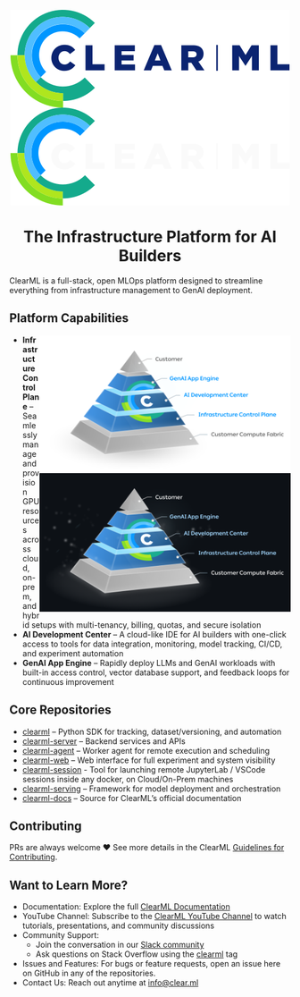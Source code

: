 
<div align="center">

<p>
  <img align="center" src="logo/clearml-logo.svg#gh-light-mode-only" alt="Clear|ML">
  <img align="center" src="logo/clearml-logo-dark.svg#gh-dark-mode-only" alt="Clear|ML">
</p>

# The Infrastructure Platform for AI Builders 

</div>

ClearML is a full-stack, open MLOps platform designed to streamline everything from infrastructure management to GenAI 
deployment. 

## Platform Capabilities

<!--  

<table>
    <tbody>
        <tr>
            <td><b>Infrastructure Control Plane</b><br>Seamlessly manage and provision GPU resources across cloud, on-prem, and hybrid setups with multi-tenancy, billing, quotas, and secure isolation</td>
            <td rowspan="3" width="450px" >
                <img src="logo/pyramid-with-labels.png#gh-light-mode-only" alt="fig" />
                <img src="logo/pyramid-with-labels-dark.png#gh-dark-mode-only" alt="fig" />
            </td>
        </tr>
        <tr>
            <td><b>AI Development Center</b><br>A cloud-like IDE for AI builders with one-click access to tools for data integration, monitoring, model tracking, CI/CD, and experiment automation</td>
        </tr>
        <tr>
            <td><b>GenAI App Engine</b><br> Rapidly deploy LLMs and GenAI workloads with built-in access control, vector database support, and feedback loops for continuous improvement</td>
        </tr>
    </tbody>
</table>

-->

<img width="450px" align="right" src="logo/pyramid-with-labels.png#gh-light-mode-only" alt="fig" />
<img width="450px" align="right" src="logo/pyramid-with-labels-dark.png#gh-dark-mode-only" alt="fig" />

* **Infrastructure Control Plane** – Seamlessly manage and provision GPU resources across cloud, on-prem, and hybrid setups 
with multi-tenancy, billing, quotas, and secure isolation
* **AI Development Center** – A cloud-like IDE for AI builders with one-click access to tools for data integration, monitoring, 
model tracking, CI/CD, and experiment automation
* **GenAI App Engine** – Rapidly deploy LLMs and GenAI workloads with built-in access control, vector database support, and 
feedback loops for continuous improvement





## Core Repositories

* [clearml](https://github.com/clearml/clearml) – Python SDK for tracking, dataset/versioning, and automation
* [clearml-server](https://github.com/clearml/clearml-server) – Backend services and APIs
* [clearml-agent](https://github.com/clearml/clearml-agent) – Worker agent for remote execution and scheduling
* [clearml-web](https://github.com/clearml/clearml-web) – Web interface for full experiment and system visibility
* [clearml-session](https://github.com/clearml/clearml-session) - Tool for launching remote JupyterLab / VSCode sessions inside any docker, on Cloud/On-Prem machines
* [clearml-serving](https://github.com/clearml/clearml-serving) – Framework for model deployment and orchestration
* [clearml-docs](https://github.com/clearml/clearml-docs) – Source for ClearML’s official documentation

## Contributing

PRs are always welcome ❤️ See more details in the ClearML [Guidelines for Contributing](https://github.com/clearml/clearml/blob/master/docs/contributing.md).

## Want to Learn More?

* Documentation: Explore the full [ClearML Documentation](https://clear.ml/docs/latest/docs/) 
* YouTube Channel: Subscribe to the [ClearML YouTube Channel](https://www.youtube.com/c/ClearML) to watch tutorials, 
  presentations, and community discussions
* Community Support:
  * Join the conversation in our [Slack community](https://joinslack.clear.ml)
  * Ask questions on Stack Overflow using the [clearml](https://stackoverflow.com/questions/tagged/clearml) tag
* Issues and Features: For bugs or feature requests, open an issue here on GitHub in any of the repositories.
* Contact Us: Reach out anytime at info@clear.ml